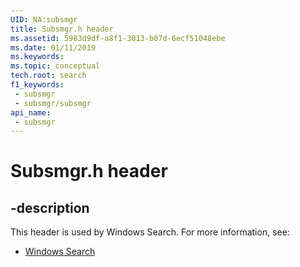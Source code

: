 ```yaml
---
UID: NA:subsmgr
title: Subsmgr.h header
ms.assetid: 5983d9df-a8f1-3013-b07d-6ecf51048ebe
ms.date: 01/11/2019
ms.keywords: 
ms.topic: conceptual
tech.root: search
f1_keywords:
 - subsmgr
 - subsmgr/subsmgr
api_name:
 - subsmgr
---
```


# Subsmgr.h header


## -description

This header is used by Windows Search. For more information, see:

- [Windows Search](../_search/index.md)

